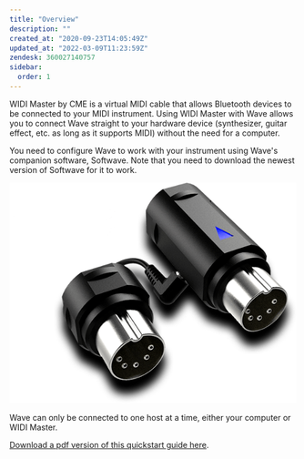 ```yaml
---
title: "Overview"
description: ""
created_at: "2020-09-23T14:05:49Z"
updated_at: "2022-03-09T11:23:59Z"
zendesk: 360027140757
sidebar:
  order: 1
---
```


WIDI Master by CME is a virtual MIDI cable that allows Bluetooth devices to be connected to your MIDI instrument. Using WIDI Master with Wave allows you to connect Wave straight to your hardware device (synthesizer, guitar effect, etc. as long as it supports MIDI) without the need for a computer.

You need to configure Wave to work with your instrument using Wave's companion software, Softwave. Note that you need to download the newest version of Softwave for it to work.

![](../../../assets/images/article_360013555057_image_0.png)

Wave can only be connected to one host at a time, either your computer or WIDI Master.

[ Download a pdf version of this quickstart guide here](/quickstart-guides/widi-master.pdf).
